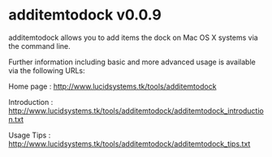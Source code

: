 # additemtodock v0.0.9 #

additemtodock allows you to add items the dock on Mac OS X systems via the command line.

Further information including basic and more advanced usage is available via the following URLs: 

Home page : <http://www.lucidsystems.tk/tools/additemtodock>

Introduction : <http://www.lucidsystems.tk/tools/additemtodock/additemtodock_introduction.txt>

Usage Tips :  <http://www.lucidsystems.tk/tools/additemtodock/additemtodock_tips.txt>




